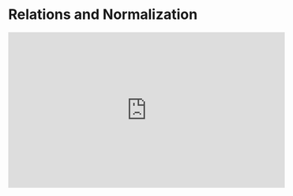 # Relations and Normalization

<iframe width="560" height="315" src="https://www.youtube.com/embed/GFQaEYEc8_8" title="YouTube video player" frameborder="0" allow="accelerometer; autoplay; clipboard-write; encrypted-media; gyroscope; picture-in-picture; web-share" allowfullscreen></iframe>
